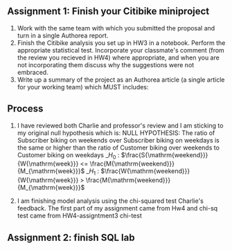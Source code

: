 ## Assignment 1: Finish your Citibike miniproject

1. Work with the same team with which you submitted the proposal and turn in a single Authorea report. 
2. Finish the Citibike analysis you set up in HW3 in a notebook. Perform the appropriate statistical test. Incorporate your classmate's comment (from the review you recieved in HW4) where appropriate, and when you are not incorporating them discuss why the suggestions were not embraced.
3. Write up a summary of the project as an Authorea article (a single article for your working team) which MUST includes:
## Process
1. I have reviewed both Charlie and professor's review and I am sticking to my original null hypothesis which is: 
NULL HYPOTHESIS:
The ratio of Subscriber biking on weekends over Subscriber biking on weekdays is the same or higher than the ratio of Customer biking over weekends to Customer biking on weekdays
_$H_0$ : $\frac{S{\mathrm{weekend}}}{W{\mathrm{week}}} <= \frac{M{\mathrm{weekend}}}{M_{\mathrm{week}}}$
_$H_1$ : $\frac{W{\mathrm{weekend}}}{W{\mathrm{week}}} > \frac{M{\mathrm{weekend}}}{M_{\mathrm{week}}}$

2. I am finishing model analysis using the chi-squared test Charlie's feedback. The first part of my assignment came from Hw4 and chi-sq test came from HW4-assigntment3 chi-test


## Assignment 2: finish SQL lab
